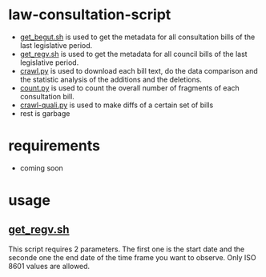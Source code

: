 # law-consultation-script

  - [get_begut.sh] is used to get the metadata for all consultation bills of the last legislative period.
  - [get_regv.sh] is used to get the metadata for all council bills of the last legislative period.
  - [crawl.py] is used to download each bill text, do the data comparison and the statistic analysis of the additions and the deletions.
  - [count.py] is used to count the overall number of fragments of each consultation bill.
  - [crawl-quali.py] is used to make diffs of a certain set of bills
  - rest is garbage

# requirements

  - coming soon

# usage
## [get_regv.sh]
This script requires 2 parameters. The first one is the start date and the seconde one the end date of the time frame you want to observe. Only ISO 8601 values are allowed.


[get_begut.sh]: https://github.com/eest9/law-consultation-script/blob/master/get_begut.sh
[get_regv.sh]: https://github.com/eest9/law-consultation-script/blob/master/get_regv.sh
[crawl.py]: https://github.com/eest9/law-consultation-script/blob/master/crawl.py
[count.py]: https://github.com/eest9/law-consultation-script/blob/master/count.py
[crawl-quali.py]: https://github.com/eest9/law-consultation-script/blob/master/crawl-quali.py
